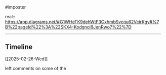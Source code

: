 #imposter 

real:: https://app.diagrams.net/#G1WHeTK9dehWtF3CxhmbSvcqu62VcirKgy#%7B%22pageId%22%3A%22SKX4-Kodgnol6JenRwo7%22%7D
___

## Timeline

[[2025-02-26-Wed]]

left comments on some of the 

